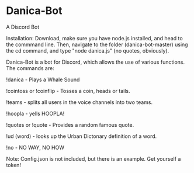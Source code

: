 # Danica-Bot

A Discord Bot

Installation: Download, make sure you have node.js installed, and head to the commmand line. Then, navigate to the folder (danica-bot-master) using the cd command, and type "node danica.js" (no quotes, obviously).

Danica-Bot is a bot for Discord, which allows the use of various functions. The commands are:

!danica - Plays a Whale Sound

!cointoss or !coinflip - Tosses a coin, heads or tails.

!teams - splits all users in the voice channels into two teams.

!hoopla - yells HOOPLA!

!quotes or !quote - Provides a random famous quote.

!ud (word) - looks up the Urban Dictonary definition of a word.

!no - NO WAY, NO HOW

Note: Config.json is not included, but there is an example. Get yourself a token!